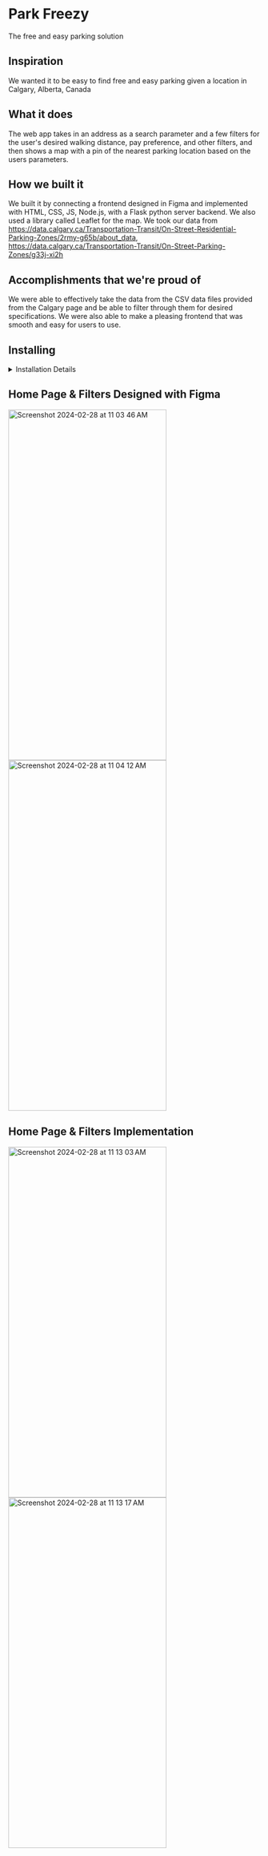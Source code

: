 # Park Freezy
The free and easy parking solution

## Inspiration
We wanted it to be easy to find free and easy parking given a location in Calgary, Alberta, Canada
## What it does
The web app takes in an address as a search parameter and a few filters for the user's desired walking distance, pay preference, and other filters, and then shows a map with a pin of the nearest parking location based on the users parameters.
## How we built it
We built it by connecting a frontend designed in Figma and implemented with HTML, CSS, JS, Node.js, with a Flask python server backend. We also used a library called Leaflet for the map. We took our data from https://data.calgary.ca/Transportation-Transit/On-Street-Residential-Parking-Zones/2rmy-g65b/about_data, https://data.calgary.ca/Transportation-Transit/On-Street-Parking-Zones/g33j-xi2h
## Accomplishments that we're proud of
We were able to effectively take the data from the CSV data files provided from the Calgary page and be able to filter through them for desired specifications. We were also able to make a pleasing frontend that was smooth and easy for users to use.

## Installing
<details>
  <summary>Installation Details</summary>
  To avoid the pain of dependency hell if you want to install and/or test this you will use the following steps to ensure proper repeatability and organization.

1. Activate the Python virtual environment
  ```bash
  cd backend
  source bin/activate  # Activate the virtual environment on Unix/macOS
  # OR
  bin\Scripts\activate  # Activate the virtual environment on Windows, maybe idk, search it up if you have problems
  ```
2. Install packages from 'requirements.txt'
   ```bash
    pip install -r requirements.txt
    ```
3. If you decide to add additional packages
   ```bash
   pip freeze > requirements.txt
   ```
    
   **By following these steps this should ensure that using this project is as painless as can be**
</details>

## Home Page & Filters Designed with Figma
<img width="316" height="700" alt="Screenshot 2024-02-28 at 11 03 46 AM" src="https://github.com/AidanThadAnd/Parking-Locator/assets/78242226/8ce3c680-2bc9-4ef6-aef5-e9759ccebc75">
<img width="316" height="700" alt="Screenshot 2024-02-28 at 11 04 12 AM" src="https://github.com/AidanThadAnd/Parking-Locator/assets/78242226/984f1105-5e9b-4fe3-aceb-36f07b60a9d3">

## Home Page & Filters Implementation
<img width="316" height="700" alt="Screenshot 2024-02-28 at 11 13 03 AM" src="https://github.com/AidanThadAnd/Parking-Locator/assets/78242226/c0655b3b-bd9e-46d0-92b6-cb71df62bb8f">
<img width="316" height="700" alt="Screenshot 2024-02-28 at 11 13 17 AM" src="https://github.com/AidanThadAnd/Parking-Locator/assets/78242226/07dbee15-b7f7-4098-bd34-65d3af5d96f1">


